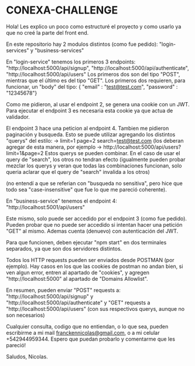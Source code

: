 # CONEXA-CHALLENGE

Hola! Les explico un poco como estructuré el proyecto y como usarlo ya que no creé la parte del front end.

En este repositorio hay 2 modulos distintos (como fue pedido): "login-services" y "business-services"

En "login-service" tenemos los primeros 3 endpoints: "http://localhost:5000/api/signup", "http://localhost:5000/api/authenticate", "http://localhost:5000/api/users"
Los primeros dos son del tipo "POST", mientras que el último es del tipo "GET".
Los primeros dos requieren, para funcionar, un "body" del tipo: { "email" : "test@test.com", "password" : "12345678"}

Como me pidieron, al usar el endpoint 2, se genera una cookie con un JWT.
Para ejecutar el endpoint 3 es necesaria esta cookie ya que actua de validador.

El endpoint 3 hace una peticion al endpoint 4.
Tambien me pidieron paginación y busqueda. Esto se puede utilizar agregando los distintos "querys" del estilo: 
-> limit=1 page=2 search=test@test.com (los deberan agregar de esta manera, por ejemplo -> http://localhost:5000/api/users?limit=1&page=2
Estos querys se pueden combinar. En el caso de usar el query de "search", los otros no tendran efecto (igualmente pueden probar mezclar los querys y veran que todas las combinaciones funcionan, solo queria aclarar que el query de "search" invalida a los otros)

(no entendí a que se referian con "busqueda no sensitiva", pero hice que todo sea "case-insensitive" que fue lo que me pareció coherente).



En "business-service" tenemos el endpoint 4: "http://localhost:5001/api/users"

Este mismo, solo puede ser accedido por el endpoint 3 (como fue pedido). Pueden probar que no puede ser accedido si intentan hacer una petición "GET" al mismo.
Ademas cuenta (denuevo) con autenticación del JWT.



Para que funcionen, deben ejecutar "npm start" en dos terminales separados, ya que son dos servidores distintos.



Todos los HTTP requests pueden ser enviados desde POSTMAN (por ejemplo). 
Hay casos en los que las cookies de postman no andan bien, si ven algun error, entren al apartado de "cookies", y agregen "http://localhost:5000" al apartado de "Domains Allowlist".

En resumen, pueden enviar "POST" requests a: "http://localhost:5000/api/signup" y "http://localhost:5000/api/authenticate" y "GET" requests a "http://localhost:5000/api/users" (con sus respectivos querys, aunque no son necesarios)



Cualquier consulta, codigo que no entiendan, o lo que sea, pueden escribirme a mi mail franckennicolas@gmail.com, o a mi celular +542944959344.
Espero que puedan probarlo y comentarme que les pareció!

Saludos, Nicolas.









